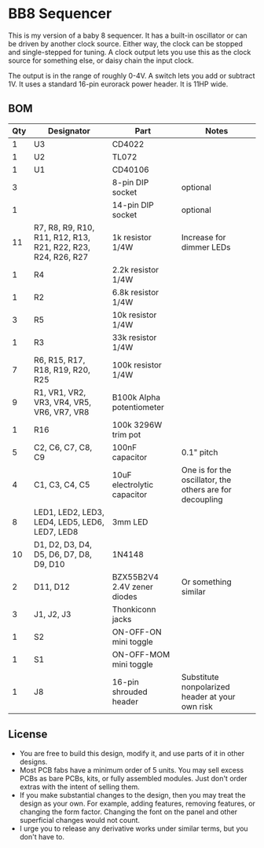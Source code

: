 # BB8 Sequencer

This is my version of a baby 8 sequencer. It has a built-in oscillator or can be driven by another clock source. Either way, the clock can be stopped and single-stepped for tuning. A clock output lets you use this as the clock source for something else, or daisy chain the input clock.

The output is in the range of roughly 0-4V. A switch lets you add or subtract 1V. It uses a standard 16-pin eurorack power header. It is 11HP wide.

## BOM

| Qty | Designator | Part | Notes |
| --- | --- | ---- | ----- |
|   1 | U3 | CD4022 |
|   1 | U2 | TL072 |
|   1 | U1 | CD40106 |
|   3 |    | 8-pin DIP socket | optional
|   1 |    | 14-pin DIP socket | optional
|  11 | R7, R8, R9, R10, R11, R12, R13, R21, R22, R23, R24, R26, R27 | 1k resistor 1/4W | Increase for dimmer LEDs
|   1 | R4 | 2.2k resistor 1/4W |
|   1 | R2 | 6.8k resistor 1/4W |
|   3 | R5 | 10k resistor 1/4W |
|   1 | R3 | 33k resistor 1/4W |
|   7 | R6, R15, R17, R18, R19, R20, R25 | 100k resistor 1/4W |
|   9 | R1, VR1, VR2, VR3, VR4, VR5, VR6, VR7, VR8 | B100k Alpha potentiometer | 
|   1 | R16 | 100k 3296W trim pot |
|   5 | C2, C6, C7, C8, C9 | 100nF capacitor | 0.1" pitch
|   4 | C1, C3, C4, C5 | 10uF electrolytic capacitor | One is for the oscillator, the others are for decoupling
|   8 | LED1, LED2, LED3, LED4, LED5, LED6, LED7, LED8 | 3mm LED |
|  10 | D1, D2, D3, D4, D5, D6, D7, D8, D9, D10 | 1N4148 |
|   2 | D11, D12 | BZX55B2V4 2.4V zener diodes | Or something similar
|   3 | J1, J2, J3 | Thonkiconn jacks |
|   1 | S2 | ON-OFF-ON mini toggle |
|   1 | S1 | ON-OFF-MOM mini toggle |
|   1 | J8 | 16-pin shrouded header | Substitute nonpolarized header at your own risk

## License

* You are free to build this design, modify it, and use parts of it in other designs.
* Most PCB fabs have a minimum order of 5 units. You may sell excess PCBs as bare PCBs, kits, or fully assembled modules. Just don't order extras with the intent of selling them.
* If you make substantial changes to the design, then you may treat the design as your own. For example, adding features, removing features, or changing the form factor. Changing the font on the panel and other superficial changes would not count.
* I urge you to release any derivative works under similar terms, but you don't have to.
